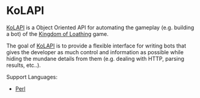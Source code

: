 # KoLAPI #

[KoLAPI](KoLAPI.md) is a Object Oriented API for automating the gameplay (e.g. building a bot) of the [Kingdom of Loathing](http://www.kingdomofloathing.com) game.

The goal of [KoLAPI](KoLAPI.md) is to provide a flexible interface for writing bots that gives the developer as much control and information as possible while hiding the mundane details from them (e.g. dealing with HTTP, parsing results, etc..).

Support Languages:
  * [Perl](Perl.md)